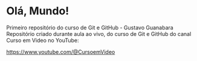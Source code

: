 # Olá, Mundo!

 Primeiro repositório do curso de Git e GitHub - Gustavo Guanabara
 Repositório criado durante aula ao vivo, do curso de Git e GitHub do canal Curso em Video no YouTube:
 
 https://www.youtube.com/@CursoemVideo
